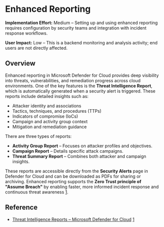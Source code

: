 # Enhanced Reporting

**Implementation Effort:** Medium – Setting up and using enhanced reporting requires configuration by security teams and integration with incident response workflows.

**User Impact:** Low – This is a backend monitoring and analysis activity; end users are not directly affected.

## Overview

Enhanced reporting in Microsoft Defender for Cloud provides deep visibility into threats, vulnerabilities, and remediation progress across cloud environments. One of the key features is the **Threat Intelligence Report**, which is automatically generated when a security alert is triggered. These reports include detailed insights such as:

- Attacker identity and associations
- Tactics, techniques, and procedures (TTPs)
- Indicators of compromise (IoCs)
- Campaign and activity group context
- Mitigation and remediation guidance

There are three types of reports:

- **Activity Group Report** – Focuses on attacker profiles and objectives.
- **Campaign Report** – Details specific attack campaigns.
- **Threat Summary Report** – Combines both attacker and campaign insights.

These reports are accessible directly from the **Security Alerts** page in Defender for Cloud and can be downloaded as PDFs for sharing or archiving. Enhanced reporting supports the **Zero Trust principle of "Assume Breach"** by enabling faster, more informed incident response and continuous threat awareness [1](https://learn.microsoft.com/en-us/azure/defender-for-cloud/threat-intelligence-reports).

## Reference

- [Threat Intelligence Reports – Microsoft Defender for Cloud](https://learn.microsoft.com/en-us/azure/defender-for-cloud/threat-intelligence-reports) [1](https://learn.microsoft.com/en-us/azure/defender-for-cloud/threat-intelligence-reports)
